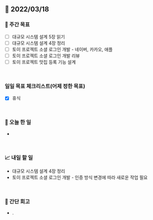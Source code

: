 ## 📅 2022/03/18


### 👏 주간 목표

- [ ] 대규모 시스템 설계 5장 읽기
- [ ] 대규모 시스템 설계 4장 정리
- [ ] 토이 프로젝트 소셜 로그인 개발 - 네이버, 카카오, 애플
- [ ] 토이 프로젝트 소셜 로그인 개발 리뷰
- [ ] 토이 프로젝트 맛집 등록 기능 설계 

<br/>

### 일일 목표 체크리스트(어제 정한 목표)

- [x] 휴식

<br/>

### 💯 오늘 한 일

- 

<br/>

### 📈 내일 할 일

- 대규모 시스템 설계 4장 정리
- 토이 프로젝트 소셜 로그인 개발 - 인증 방식 변경에 따라 새로운 작업 필요

<br/>

### 🤔 간단 회고

- .
 




 









